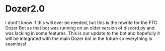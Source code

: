 # Dozer2.0
I dont't know if this will ever be needed, but this is the rewrite for the FTC Dozer Bot as that bot was running on an older version of discord.py and was lacking in some features.
This is our update to the bot and hopefully it will be integrated with the main Dozer bot in the future so everything is seamless!
